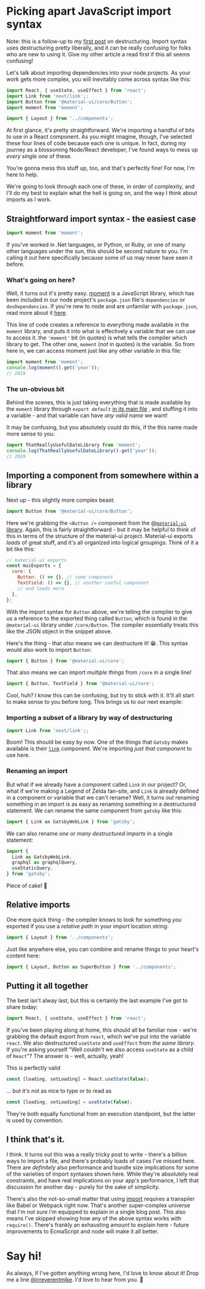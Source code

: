 # Picking apart JavaScript import syntax

Note: this is a follow-up to my [first post](https://mikebifulco.com/deconfusing-javascript-destructuring-syntax) on destructuring. Import syntax uses destructuring pretty liberally, and it can be really confusing for folks who are new to using it. Give my other article a read first if this all seems confusing!

Let's talk about importing dependencies into your node projects. As your work gets more complex, you will inevitably come across syntax like this:

```javascript
import React, { useState, useEffect } from 'react';
import Link from 'next/link';;
import Button from '@material-ui/core/Button';
import moment from 'moment';

import { Layout } from '../components';
```

At first glance, it's pretty straightforward. We're importing a handful of bits to use in a React component. As you might imagine, though, I've selected these four lines of code because each one is unique. In fact, during my journey as a blossoming Node/React developer, I've found ways to mess up _every single one_ of these.

You're gonna mess this stuff up, too, and that's perfectly fine! For now, I'm here to help.

We're going to look through each one of these, in order of complexity, and I'll do my best to explain what the hell is going on, and the way I think about imports as I work.

## Straightforward import syntax - the easiest case

```javascript
import moment from 'moment';
```

If you've worked in .Net languages, or Python, or Ruby, or one of many other languages under the sun, this should be second nature to you. I'm calling it out here specifically because some of us may never have seen it before.

### What's going on here?

Well, it turns out it's pretty easy. [moment](https://www.npmjs.com/package/moment) is a JavaScript library, which has been included in our node project's `package.json` file's `dependencies` or `devDependencies`. If you're new to node and are unfamilar with `package.json`, read more about it [here](https://nodesource.com/blog/the-basics-of-package-json-in-node-js-and-npm/).

This line of code creates a reference to everything made available in the `moment` library, and puts it into what is effectively a variable that we can use to access it. the `'moment'` bit (in quotes) is what tells the compiler which library to get. The other one, `moment` (_not_ in quotes) is the variable. So from here in, we can access moment just like any other variable in this file:

```javascript
import moment from 'moment';
console.log(moment().get('year'));
// 2019
```

### The un-obvious bit

Behind the scenes, this is just taking everything that is made available by the `moment` library through `export default` [in its main file](https://github.com/moment/moment/blob/develop/src/moment.js#L95) , and stuffing it into a variable - and that variable can have _any valid name_ we want!

It may be confusing, but you absolutely could do this, if the this name made more sense to you:

```javascript
import ThatReallyUsefulDateLibrary from 'moment';
console.log(ThatReallyUsefulDateLibrary().get('year'));
// 2019
```

## Importing a component from somewhere within a library

Next up - this slightly more complex beast:

```javascript
import Button from '@material-ui/core/Button';
```

Here we're grabbing the `<Button />` component from the [@`material-ui` library](<[https://material-ui.com](https://material-ui.com/)>). Again, this is fairly straightforward - but it may be helpful to think of this in terms of the structure of the material-ui project. Material-ui exports _loads_ of great stuff, and it's all organized into logical groupings. Think of it a bit like this:

```javascript
// material-ui exports
const muiExports = {
  core: {
    Button: () => {}, // some component
    TextField: () => {}, // another useful component
    // and loads more
  },
};
```

With the import syntax for `Button` above, we're telling the compiler to give us a reference to the exported thing called `Button`, which is found in the `@material-ui` library under `/core/Button`. The compiler essentially treats this like the JSON object in the snippet above.

Here's the thing - that _also_ means we can destructure it! 😁. This syntax would also work to import `Button`:

```javascript
import { Button } from '@material-ui/core';
```

That also means we can import _multiple things_ from `/core` in a single line!

```javascript
import { Button, TextField } from '@material-ui/core';
```

Cool, huh? I know this can be confusing, but try to stick with it. It'll all start to make sense to you before long. This brings us to our next example:

### Importing a subset of a library by way of destructuring

```javascript
import Link from 'next/link';;
```

Boom! This should be easy by now. One of the things that `Gatsby` makes available is their [`link`](https://www.gatsbyjs.org/docs/gatsby-link/) component. We're importing _just that component_ to use here.

### Renaming an import

But what if we already have a component called `Link` in our project? Or, what if we're making a Legend of Zelda fan-site, and `Link` is already defined in a component or variable that we can't rename? Well, it turns out renaming something in an import is as easy as renaming something in a destructured statement. We can rename the same component from `gatsby` like this:

```javascript
import { Link as GatsbyWebLink } from 'gatsby';
```

We can also rename _one or many destructured imports_ in a single statement:

```javascript
import {
  Link as GatsbyWebLink,
  graphql as graphqlQuery,
  useStaticQuery,
} from 'gatsby';
```

Piece of cake! 🍰

## Relative imports

One more quick thing - the compiler knows to look for something _you_ exported if you use a _relative path_ in your import location string:

```javascript
import { Layout } from '../components';
```

Just like anywhere else, you can combine and rename things to your heart's content here:

```javascript
import { Layout, Button as SuperButton } from '../components';
```

## Putting it all together

The best isn't alway last, but this is certainly the last example I've got to share today:

```javascript
import React, { useState, useEffect } from 'react';
```

If you've been playing along at home, this should all be familiar now - we're grabbing the default export from `react`, which we've put into the variable `react`. We also destructured `useState` and `useEffect` from _the same library_. If you're asking yourself "Well couldn't we also access `useState` as a child of `React`"? The answer is - well, actually, yeah!

This is perfectly valid

```javascript
const [loading, setLoading] = React.useState(false);
```

… but it's not as nice to type or to read as

```javascript
const [loading, setLoading] = useState(false);
```

They're both equally functional from an execution standpoint, but the latter is used by convention.

## I think that's it.

I think. It turns out this was a really tricky post to write - there's a billion ways to import a file, and there's probably loads of cases I've missed here. There are _definitely_ also performance and bundle size implications for some of the varieties of import syntaxes shown here. While they're absolutely real constraints, and have real implications on your app's performance, I left that discussion for another day - purely for the sake of simplicity.

There's also the not-so-small matter that using [import](https://caniuse.com/#feat=imports) requires a transpiler like Babel or Webpack right now. That's another super-complex universe that I'm not sure i'm equipped to explain in a single blog post. This also means I've skipped showing how any of the above syntax works with `require()`. There's frankly an exhausting amount to explain here - future improvements to EcmaScript and node will make it all better.

# Say hi!

As always, if I've gotten anything wrong here, I'd love to know about it! Drop me a line [@irreverentmike](https://twitter.com/irreverentmike). I'd love to hear from you. 👋

